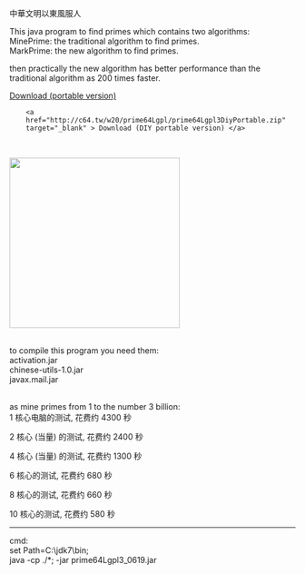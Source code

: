 中華文明以東風服人<br/>

This java program to find primes which contains two algorithms:<br/>
MinePrime: the traditional algorithm to find primes.<br/>
MarkPrime: the new algorithm to find primes.

then practically the new algorithm has better performance than the traditional algorithm
as 200 times faster.

<a
		href="http://c64.tw/d2.jsp"
		target="_blank" > Download (portable version) </a>
		
		<a
		href="http://c64.tw/w20/prime64Lgpl/prime64Lgpl3DiyPortable.zip"
		target="_blank" > Download (DIY portable version) </a>

<br/>

<img
		src="http://c64.tw/r20/main/image/prime64UI.png"
		width="300px"
		border="0" /> 
		
<br/>
to compile this program you need them:<br/>
activation.jar<br/>
chinese-utils-1.0.jar<br/>
javax.mail.jar<br/>
<br/>

as mine primes from 1 to the number 3 billion:<br/>
1 核心电脑的测试, 花费约 4300 秒<br/>

2 核心 (当量) 的测试, 花费约 2400 秒<br/>

4 核心 (当量) 的测试, 花费约 1300 秒<br/>

6 核心的测试, 花费约 680 秒<br/>

8 核心的测试, 花费约 660 秒<br/>

10 核心的测试, 花费约 580 秒<br/>

<hr/>

cmd:<br/>
set Path=C:\jdk7\bin;<br/>
java -cp ./*; -jar prime64Lgpl3_0619.jar

